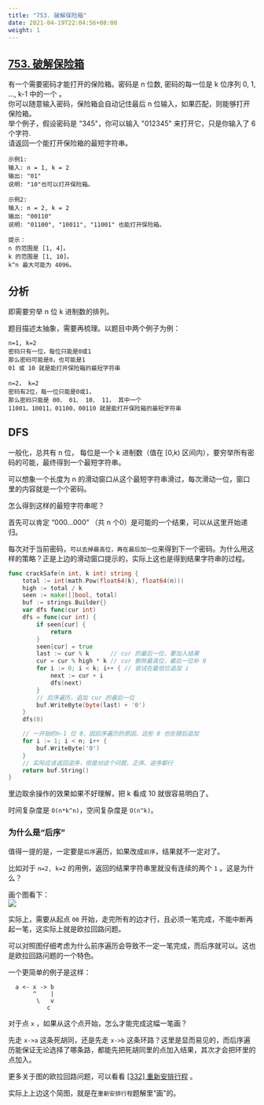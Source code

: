 ```yaml
---
title: "753. 破解保险箱"
date: 2021-04-19T22:04:56+08:00
weight: 1
---
```


## [753. 破解保险箱](https://leetcode-cn.com/problems/cracking-the-safe)
有一个需要密码才能打开的保险箱。密码是 n 位数, 密码的每一位是 k 位序列 0, 1, ..., k-1 中的一个 。  
你可以随意输入密码，保险箱会自动记住最后 n 位输入，如果匹配，则能够打开保险箱。  
举个例子，假设密码是 "345"，你可以输入 "012345" 来打开它，只是你输入了 6 个字符.  
请返回一个能打开保险箱的最短字符串。
```
示例1:
输入: n = 1, k = 2
输出: "01"
说明: "10"也可以打开保险箱。

示例2:
输入: n = 2, k = 2
输出: "00110"
说明: "01100", "10011", "11001" 也能打开保险箱。

提示：
n 的范围是 [1, 4]。
k 的范围是 [1, 10]。
k^n 最大可能为 4096。
```
## 分析
即需要穷举 n 位 k 进制数的排列。

题目描述太抽象，需要再梳理。以题目中两个例子为例：
```
n=1, k=2
密码只有一位，每位只能是0或1
那么密码可能是0，也可能是1
01 或 10 就是能打开保险箱的最短字符串
```
```
n=2， k=2
密码有2位，每一位只能是0或1，
那么密码只能是 00、 01、 10、 11， 其中一个
11001，10011，01100，00110 就是能打开保险箱的最短字符串
```

## DFS

一般化，总共有 n 位， 每位是一个 k 进制数（值在 [0,k) 区间内），要穷举所有密码的可能，最终得到一个最短字符串。

可以想象一个长度为 n 的滑动窗口从这个最短字符串滑过，每次滑动一位，窗口里的内容就是一个个密码。

怎么得到这样的最短字符串呢？

首先可以肯定 “000...000” （共 n 个0）是可能的一个结果，可以从这里开始递归。

每次对于当前密码，`可以去掉最高位，再在最后加一位`来得到下一个密码。为什么用这样的策略？正是上边的滑动窗口提示的，实际上这也是得到结果字符串的过程。

```go
func crackSafe(n int, k int) string {
	total := int(math.Pow(float64(k), float64(n)))
	high := total / k
	seen := make([]bool, total)
	buf := strings.Builder{}
	var dfs func(cur int)
	dfs = func(cur int) {
		if seen[cur] {
			return
		}
		seen[cur] = true
		last := cur % k      // cur 的最后一位，要加入结果
		cur = cur % high * k // cur 删除最高位，最后一位补 0
		for i := 0; i < k; i++ { // 尝试在最低位追加 i
			next := cur + i
			dfs(next)
		}
		// 后序遍历，追加 cur 的最后一位
		buf.WriteByte(byte(last) + '0')
	}
	dfs(0)

    // 一开始的n-1 位 0，因后序遍历的原因，这些 0 也在随后追加
	for i := 1; i < n; i++ { 
		buf.WriteByte('0')
	}
	// 实际应该返回逆序，但是对这个问题，正序、逆序都行
	return buf.String()
}
```

里边取余操作的效果如果不好理解，把 k 看成 10 就很容易明白了。

时间复杂度是 `O(n*k^n)`，空间复杂度是 `O(n^k)`。

### 为什么是“后序”

值得一提的是，一定要是`后序`遍历，如果改成`前序`，结果就不一定对了。

比如对于 `n=2, k=2` 的用例，返回的结果字符串里就没有连续的两个 `1` 。这是为什么？

画个图看下：  
![](https://raw.githubusercontent.com/zrcoder/leetcodeGo/master/solutions/cracking-the-safe/1.png)

实际上，需要从起点 `00` 开始，走完所有的边才行，且必须一笔完成，不能中断再起一笔，这实际上就是欧拉回路问题。

可以对照图仔细考虑为什么前序遍历会导致不一定一笔完成，而后序就可以。这也是欧拉回路问题的一个特色。

一个更简单的例子是这样：
```
  a <- x -> b
       ^    |
        \   v
           c 
```
对于点 `x` ，如果从这个点开始，怎么才能完成这幅一笔画？

先走 `x->a` 这条死胡同，还是先走 `x->b` 这条环路？这里是显而易见的，而后序遍历能保证无论选择了哪条路，都能先把死胡同里的点加入结果，其次才会把环里的点加入。

 
更多关于图的欧拉回路问题，可以看看 [[332] 重新安排行程](../reconstruct-itinerary/readme.md) 。

实际上上边这个简图，就是在`重新安排行程`题解里“画”的。

